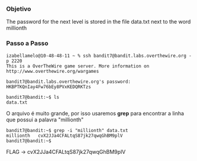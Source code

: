 ### Objetivo

The password for the next level is stored in the file data.txt next to the word millionth

### Passo a Passo

```
izabellamelo@10-48-48-11 ~ % ssh bandit7@bandit.labs.overthewire.org -p 2220
This is a OverTheWire game server. More information on http://www.overthewire.org/wargames

bandit7@bandit.labs.overthewire.org's password: HKBPTKQnIay4Fw76bEy8PVxKEDQRKTzs

bandit7@bandit:~$ ls
data.txt
```
O arquivo é muito grande, por isso usaremos **grep** para encontrar a linha que possui a palavra "millionth"

```
bandit7@bandit:~$ grep -i "millionth" data.txt 
millionth	cvX2JJa4CFALtqS87jk27qwqGhBM9plV
bandit7@bandit:~$ 
```

FLAG -> cvX2JJa4CFALtqS87jk27qwqGhBM9plV
